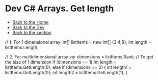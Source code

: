 # Dev C# Arrays. Get length

- [Back to the Home](../../../README.md)
- [Back to the Dev](../../README.md)
- [Back to the section](README.md)

// 1. For 1 dimensional array
int[] listItems = new int[] {2,4,8};
int length = listItems.Length;

// 2. For multidimensional array
var dimensions = listItems.Rank;
// To get the size of 1 dimension
if (dimensions == 1)
  int length =  listItems.GetLength(0);
else if (dimensions == 2)
{
  int length1 =  listItems.GetLength(0);
  int length2 =  listItems.GetLength(1);
}

